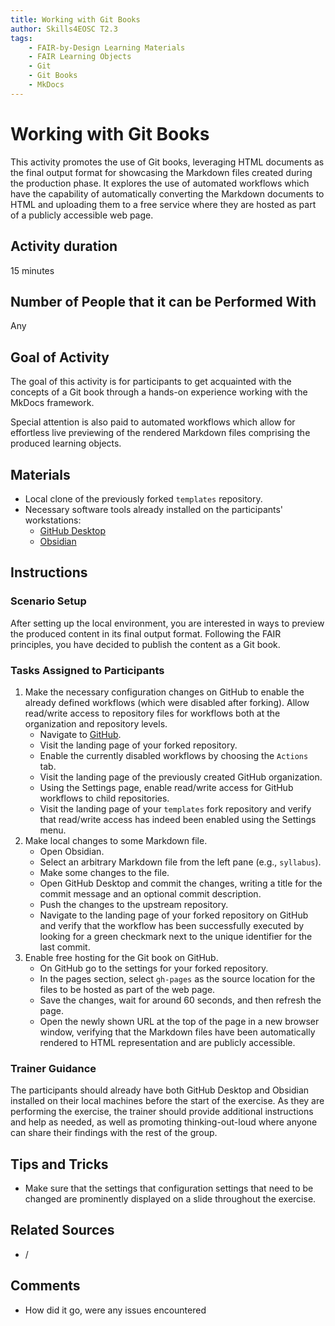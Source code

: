 ```yaml
---
title: Working with Git Books
author: Skills4EOSC T2.3
tags: 
    - FAIR-by-Design Learning Materials
    - FAIR Learning Objects
    - Git
    - Git Books
    - MkDocs
---
```


# Working with Git Books

This activity promotes the use of Git books, leveraging HTML documents as the final output format for showcasing the Markdown files created during the production phase. It explores the use of automated workflows which have the capability of automatically converting the Markdown documents to HTML and uploading them to a free service where they are hosted as part of a publicly accessible web page.

## Activity duration

15 minutes

## Number of People that it can be Performed With

Any

## Goal of Activity

The goal of this activity is for participants to get acquainted with the concepts of a Git book through a hands-on experience working with the MkDocs framework. 

Special attention is also paid to automated workflows which allow for effortless live previewing of the rendered Markdown files comprising the produced learning objects.

## Materials

- Local clone of the previously forked `templates` repository.
- Necessary software tools already installed on the participants' workstations:
    - [GitHub Desktop](https://desktop.github.com/)
    - [Obsidian](https://obsidian.md/)

## Instructions

### Scenario Setup

After setting up the local environment, you are interested in ways to preview the produced content in its final output format. Following the FAIR principles, you have decided to publish the content as a Git book.

### Tasks Assigned to Participants

1. Make the necessary configuration changes on GitHub to enable the already defined workflows (which were disabled after forking). Allow read/write access to repository files for workflows both at the organization and repository levels.
    - Navigate to [GitHub](https://github.com).
    - Visit the landing page of your forked repository.
    - Enable the currently disabled workflows by choosing the `Actions` tab.
    - Visit the landing page of the previously created GitHub organization.
    - Using the Settings page, enable read/write access for GitHub workflows to child repositories.
    - Visit the landing page of your `templates` fork repository and verify that read/write access has indeed been enabled using the Settings menu.
2. Make local changes to some Markdown file.
    - Open Obsidian.
    - Select an arbitrary Markdown file from the left pane (e.g., `syllabus`).
    - Make some changes to the file.
    - Open GitHub Desktop and commit the changes, writing a title for the commit message and an optional commit description.
    - Push the changes to the upstream repository.
    - Navigate to the landing page of your forked repository on GitHub and verify that the workflow has been successfully executed by looking for a green checkmark next to the unique identifier for the last commit.
3. Enable free hosting for the Git book on GitHub.
    - On GitHub go to the settings for your forked repository.
    - In the pages section, select `gh-pages` as the source location for the files to be hosted as part of the web page.
    - Save the changes, wait for around 60 seconds, and then refresh the page.
    - Open the newly shown URL at the top of the page in a new browser window, verifying that the Markdown files have been automatically rendered to HTML representation and are publicly accessible.

### Trainer Guidance

The participants should already have both GitHub Desktop and Obsidian installed on their local machines before the start of the exercise. As they are performing the exercise, the trainer should provide additional instructions and help as needed, as well as promoting thinking-out-loud where anyone can share their findings with the rest of the group.

## Tips and Tricks

- Make sure that the settings that configuration settings that need to be changed are prominently displayed on a slide throughout the exercise.

## Related Sources

- /

## Comments

- How did it go, were any issues encountered
